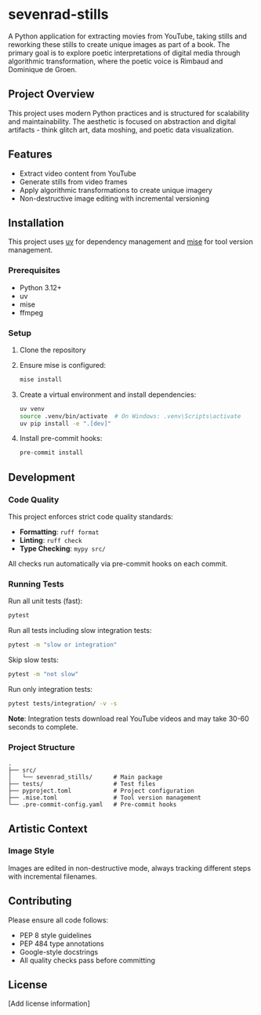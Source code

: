 # sevenrad-stills

A Python application for extracting movies from YouTube, taking stills and reworking these stills to create unique images as part of a book. The primary goal is to explore poetic interpretations of digital media through algorithmic transformation, where the poetic voice is Rimbaud and Dominique de Groen.

## Project Overview

This project uses modern Python practices and is structured for scalability and maintainability. The aesthetic is focused on abstraction and digital artifacts - think glitch art, data moshing, and poetic data visualization.

## Features

- Extract video content from YouTube
- Generate stills from video frames
- Apply algorithmic transformations to create unique imagery
- Non-destructive image editing with incremental versioning

## Installation

This project uses [uv](https://github.com/astral-sh/uv) for dependency management and [mise](https://mise.jdx.dev/) for tool version management.

### Prerequisites

- Python 3.12+
- uv
- mise
- ffmpeg

### Setup

1. Clone the repository
2. Ensure mise is configured:
   ```bash
   mise install
   ```

3. Create a virtual environment and install dependencies:
   ```bash
   uv venv
   source .venv/bin/activate  # On Windows: .venv\Scripts\activate
   uv pip install -e ".[dev]"
   ```

4. Install pre-commit hooks:
   ```bash
   pre-commit install
   ```

## Development

### Code Quality

This project enforces strict code quality standards:

- **Formatting**: `ruff format`
- **Linting**: `ruff check`
- **Type Checking**: `mypy src/`

All checks run automatically via pre-commit hooks on each commit.

### Running Tests

Run all unit tests (fast):
```bash
pytest
```

Run all tests including slow integration tests:
```bash
pytest -m "slow or integration"
```

Skip slow tests:
```bash
pytest -m "not slow"
```

Run only integration tests:
```bash
pytest tests/integration/ -v -s
```

**Note**: Integration tests download real YouTube videos and may take 30-60 seconds to complete.

### Project Structure

```
.
├── src/
│   └── sevenrad_stills/      # Main package
├── tests/                    # Test files
├── pyproject.toml            # Project configuration
├── .mise.toml                # Tool version management
└── .pre-commit-config.yaml   # Pre-commit hooks
```

## Artistic Context

### Image Style
Images are edited in non-destructive mode, always tracking different steps with incremental filenames.

## Contributing

Please ensure all code follows:
- PEP 8 style guidelines
- PEP 484 type annotations
- Google-style docstrings
- All quality checks pass before committing

## License

[Add license information]
